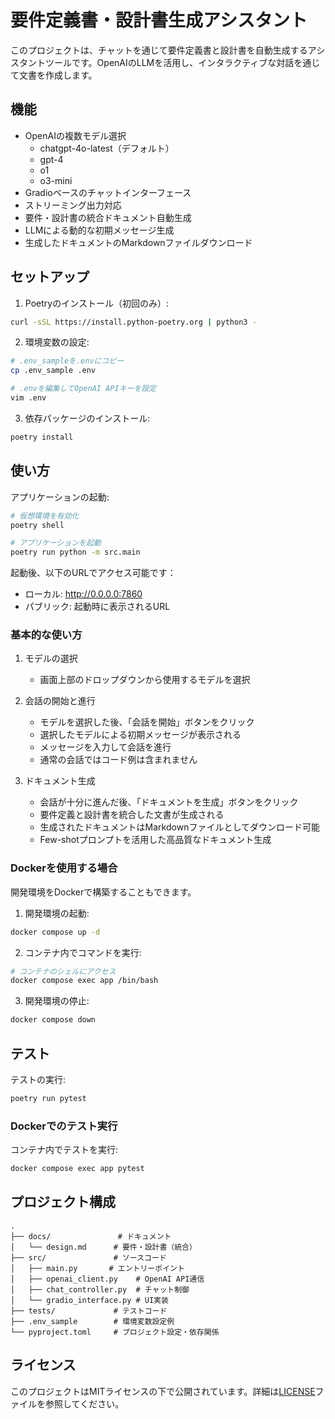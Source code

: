 # 要件定義書・設計書生成アシスタント

このプロジェクトは、チャットを通じて要件定義書と設計書を自動生成するアシスタントツールです。OpenAIのLLMを活用し、インタラクティブな対話を通じて文書を作成します。

## 機能

- OpenAIの複数モデル選択
  - chatgpt-4o-latest（デフォルト）
  - gpt-4
  - o1
  - o3-mini
- Gradioベースのチャットインターフェース
- ストリーミング出力対応
- 要件・設計書の統合ドキュメント自動生成
- LLMによる動的な初期メッセージ生成
- 生成したドキュメントのMarkdownファイルダウンロード

## セットアップ

1. Poetryのインストール（初回のみ）:
```bash
curl -sSL https://install.python-poetry.org | python3 -
```

2. 環境変数の設定:
```bash
# .env_sampleを.envにコピー
cp .env_sample .env

# .envを編集してOpenAI APIキーを設定
vim .env
```

3. 依存パッケージのインストール:
```bash
poetry install
```

## 使い方

アプリケーションの起動:
```bash
# 仮想環境を有効化
poetry shell

# アプリケーションを起動
poetry run python -m src.main
```

起動後、以下のURLでアクセス可能です：
- ローカル: http://0.0.0.0:7860
- パブリック: 起動時に表示されるURL

### 基本的な使い方

1. モデルの選択
   - 画面上部のドロップダウンから使用するモデルを選択

2. 会話の開始と進行
   - モデルを選択した後、「会話を開始」ボタンをクリック
   - 選択したモデルによる初期メッセージが表示される
   - メッセージを入力して会話を進行
   - 通常の会話ではコード例は含まれません

3. ドキュメント生成
   - 会話が十分に進んだ後、「ドキュメントを生成」ボタンをクリック
   - 要件定義と設計書を統合した文書が生成される
   - 生成されたドキュメントはMarkdownファイルとしてダウンロード可能
   - Few-shotプロンプトを活用した高品質なドキュメント生成

### Dockerを使用する場合

開発環境をDockerで構築することもできます。

1. 開発環境の起動:
```bash
docker compose up -d
```

2. コンテナ内でコマンドを実行:
```bash
# コンテナのシェルにアクセス
docker compose exec app /bin/bash
```

3. 開発環境の停止:
```bash
docker compose down
```

## テスト

テストの実行:
```bash
poetry run pytest
```

### Dockerでのテスト実行

コンテナ内でテストを実行:
```bash
docker compose exec app pytest
```

## プロジェクト構成

```
.
├── docs/               # ドキュメント
│   └── design.md      # 要件・設計書（統合）
├── src/               # ソースコード
│   ├── main.py       # エントリーポイント
│   ├── openai_client.py    # OpenAI API通信
│   ├── chat_controller.py  # チャット制御
│   └── gradio_interface.py # UI実装
├── tests/             # テストコード
├── .env_sample        # 環境変数設定例
└── pyproject.toml     # プロジェクト設定・依存関係
```

## ライセンス

このプロジェクトはMITライセンスの下で公開されています。詳細は[LICENSE](LICENSE)ファイルを参照してください。
